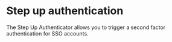 # Step up authentication

The Step Up Authenticator allows you to trigger a second factor authentication for SSO accounts.
